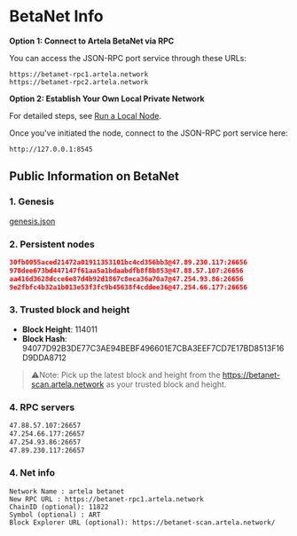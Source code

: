 
# BetaNet Info

**Option 1: Connect to Artela BetaNet via RPC**

You can access the JSON-RPC port service through these URLs:

    https://betanet-rpc1.artela.network
    https://betanet-rpc2.artela.network

**Option 2: Establish Your Own Local Private Network**

For detailed steps, see [Run a Local Node](./full-node-setup).

Once you've initiated the node, connect to the JSON-RPC port service here:

    http://127.0.0.1:8545

## Public Information on BetaNet

### 1. Genesis

[genesis.json](./genesis.json)

### 2. Persistent nodes

```json
30fb0055aced21472a01911353101bc4cd356bb3@47.89.230.117:26656
978dee673bd447147f61aa5a1bdaabdfb8f8b853@47.88.57.107:26656
aa416d3628dcce6e87d4b92d1867c8eca36a70a7@47.254.93.86:26656
9e2fbfc4b32a1b013e53f3fc9b45638f4cddee36@47.254.66.177:26656
```

### 3. Trusted block and height

- **Block Height**: 114011
- **Block Hash**: 94077D92B3DE77C3AE94BEBF496601E7CBA3EEF7CD7E17BD8513F16D9DDA8712

> ⚠️Note: Pick up the latest block and height from the <https://betanet-scan.artela.network> as your trusted block and height.
>

### 4. RPC servers

```bash
47.88.57.107:26657
47.254.66.177:26657
47.254.93.86:26657
47.89.230.117:26657
```

### 4. Net info

```
Network Name : artela betanet
New RPC URL : https://betanet-rpc1.artela.network
ChainID (optional): 11822
Symbol (optional) : ART
Block Explorer URL (optional): https://betanet-scan.artela.network/
```